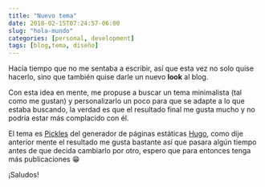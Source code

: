 ```yaml
---
title: "Nuevo tema"
date: 2018-02-15T07:24:57-06:00
slug: "hola-mundo"
categories: [personal, development]
tags: [blog,tema, diseño]
---
```


Hacía tiempo que no me sentaba a escribir, así que esta vez no solo quise hacerlo, sino que también quise darle un nuevo **look** al blog.

Con esta idea en mente, me propuse a buscar un tema minimalista (tal como me gustan) y personalizarlo un poco para que se adapte a lo que estaba buscando, la verdad es que el resultado final me gusta mucho y no podría estar más complacido con él.

El tema es [Pickles](https://github.com/mismith0227/hugo_theme_pickles) del generador de páginas estáticas [Hugo](https://gohugo.io/), como dije anterior mente el resultado me gusta bastante así que pasara algún tiempo antes de que decida cambiarlo por otro, espero que para entonces tenga más publicaciones 😁

¡Saludos!